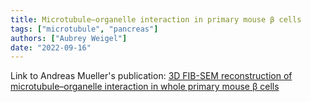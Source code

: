 ```yaml
---
title: Microtubule–organelle interaction in primary mouse β cells
tags: ["microtubule", "pancreas"]
authors: ["Aubrey Weigel"]
date: "2022-09-16"
---
```


Link to Andreas Mueller's publication: [3D FIB-SEM reconstruction of microtubule–organelle interaction in whole primary mouse β cells](https://rupress.org/jcb/article/220/2/e202010039/211599/3D-FIB-SEM-reconstruction-of-microtubule-organelle)
